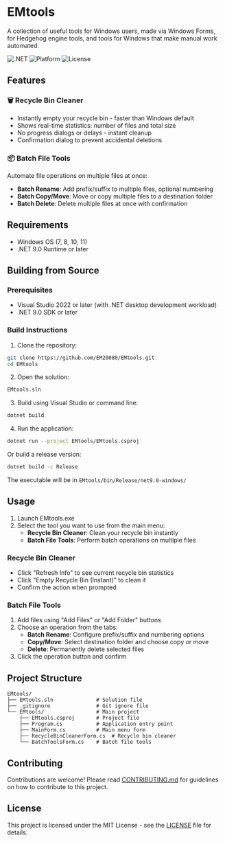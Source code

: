 # EMtools

A collection of useful tools for Windows users, made via Windows Forms, for Hedgehog engine tools, and tools for Windows that make manual work automated.

![.NET](https://img.shields.io/badge/.NET-9.0-blue)
![Platform](https://img.shields.io/badge/Platform-Windows-lightgrey)
![License](https://img.shields.io/badge/License-MIT-green)

## Features

### 🗑️ Recycle Bin Cleaner
- Instantly empty your recycle bin - faster than Windows default
- Shows real-time statistics: number of files and total size
- No progress dialogs or delays - instant cleanup
- Confirmation dialog to prevent accidental deletions

### 📦 Batch File Tools
Automate file operations on multiple files at once:
- **Batch Rename**: Add prefix/suffix to multiple files, optional numbering
- **Batch Copy/Move**: Move or copy multiple files to a destination folder
- **Batch Delete**: Delete multiple files at once with confirmation

## Requirements

- Windows OS (7, 8, 10, 11)
- .NET 9.0 Runtime or later

## Building from Source

### Prerequisites
- Visual Studio 2022 or later (with .NET desktop development workload)
- .NET 9.0 SDK or later

### Build Instructions

1. Clone the repository:
```bash
git clone https://github.com/EM20080/EMtools.git
cd EMtools
```

2. Open the solution:
```bash
EMtools.sln
```

3. Build using Visual Studio or command line:
```bash
dotnet build
```

4. Run the application:
```bash
dotnet run --project EMtools/EMtools.csproj
```

Or build a release version:
```bash
dotnet build -c Release
```

The executable will be in `EMtools/bin/Release/net9.0-windows/`

## Usage

1. Launch EMtools.exe
2. Select the tool you want to use from the main menu:
   - **Recycle Bin Cleaner**: Clean your recycle bin instantly
   - **Batch File Tools**: Perform batch operations on multiple files

### Recycle Bin Cleaner
- Click "Refresh Info" to see current recycle bin statistics
- Click "Empty Recycle Bin (Instant)" to clean it
- Confirm the action when prompted

### Batch File Tools
1. Add files using "Add Files" or "Add Folder" buttons
2. Choose an operation from the tabs:
   - **Batch Rename**: Configure prefix/suffix and numbering options
   - **Copy/Move**: Select destination folder and choose copy or move
   - **Delete**: Permanently delete selected files
3. Click the operation button and confirm

## Project Structure

```
EMtools/
├── EMtools.sln              # Solution file
├── .gitignore               # Git ignore file
└── EMtools/                 # Main project
    ├── EMtools.csproj       # Project file
    ├── Program.cs           # Application entry point
    ├── MainForm.cs          # Main menu form
    ├── RecycleBinCleanerForm.cs  # Recycle bin cleaner
    └── BatchToolsForm.cs    # Batch file tools
```

## Contributing

Contributions are welcome! Please read [CONTRIBUTING.md](CONTRIBUTING.md) for guidelines on how to contribute to this project.

## License

This project is licensed under the MIT License - see the [LICENSE](LICENSE) file for details.
